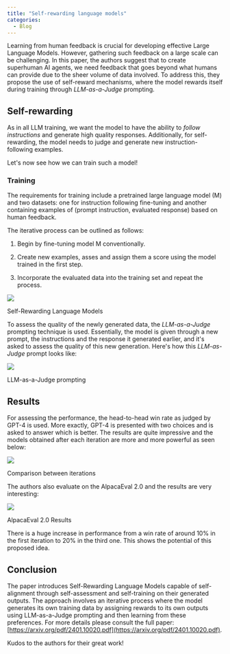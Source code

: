 ```yaml
---
title: "Self-rewarding language models"
categories:
  - Blog
---
```

Learning from human feedback is crucial for developing effective Large Language Models. However, gathering such feedback on a large scale can be challenging. In this paper, the authors suggest that to create superhuman AI agents, we need feedback that goes beyond what humans can provide due to the sheer volume of data involved. To address this, they propose the use of self-reward mechanisms, where the model rewards itself during training through _LLM-as-a-Judge_ prompting.

## Self-rewarding

As in all LLM training, we want the model to have the ability to _follow_ _instructions_ and generate high quality responses. Additionally, for self-rewarding, the model needs to judge and generate new instruction-following examples.

Let's now see how we can train such a model!

### Training

The requirements for training include a pretrained large language model (M) and two datasets: one for instruction following fine-tuning and another containing examples of (prompt instruction, evaluated response) based on human feedback.

The iterative process can be outlined as follows:

1. Begin by fine-tuning model M conventionally.
    
2. Create new examples, asses and assign them a score using the model trained in the first step.
    
3. Incorporate the evaluated data into the training set and repeat the process.
    

![](https://media.licdn.com/dms/image/D4E12AQGXdoS4dT2rxw/article-inline_image-shrink_400_744/0/1707000045659?e=1712793600&v=beta&t=eE7XHlZxGZyz8KOHJ70eAMv180mK5KoX0oAJC3zf63o)

Self-Rewarding Language Models

To assess the quality of the newly generated data, the _LLM-as-a-Judge_ prompting technique is used. Essentially, the model is given through a new prompt, the instructions and the response it generated earlier, and it's asked to assess the quality of this new generation. Here's how this _LLM-as-Judge_ prompt looks like:

![](https://media.licdn.com/dms/image/D4E12AQGtjU_okgid8w/article-inline_image-shrink_1000_1488/0/1707001161680?e=1712793600&v=beta&t=kcQoMTdz0TXEhi3wB6JKP302GqOy4qJ95LkdAPRSFtk)

LLM-as-a-Judge prompting

## Results

For assessing the performance, the head-to-head win rate as judged by GPT-4 is used. More exactly, GPT-4 is presented with two choices and is asked to answer which is better. The results are quite impressive and the models obtained after each iteration are more and more powerful as seen below:

![](https://media.licdn.com/dms/image/D4E12AQEkUixofpi1PA/article-inline_image-shrink_400_744/0/1707001547424?e=1712793600&v=beta&t=vN9jpx1YEsnJOT5hx33rN140UJdG1PweqbCm28fZP_k)

Comparison between iterations

The authors also evaluate on the AlpacaEval 2.0 and the results are very interesting:

![](https://media.licdn.com/dms/image/D4E12AQGxOWqOL7synQ/article-inline_image-shrink_400_744/0/1707001614177?e=1712793600&v=beta&t=QeRgCxXf8vBJqNam6aO19Ea0grAuF-5ge-90Nt9HC7o)

AlpacaEval 2.0 Results

There is a huge increase in performance from a win rate of around 10% in the first iteration to 20% in the third one. This shows the potential of this proposed idea.

## Conclusion

The paper introduces Self-Rewarding Language Models capable of self-alignment through self-assessment and self-training on their generated outputs. The approach involves an iterative process where the model generates its own training data by assigning rewards to its own outputs using LLM-as-a-Judge prompting and then learning from these preferences. For more details please consult the full paper: [https://arxiv.org/pdf/2401.10020.pdf](https://arxiv.org/pdf/2401.10020.pdf).

Kudos to the authors for their great work!
